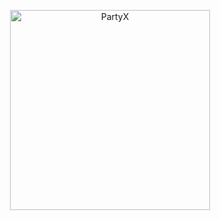 <p align="center">
  <img src="https://i.postimg.cc/CLzLNPv0/Screenshot-3.png" width="320" alt="PartyX" />
</p>
